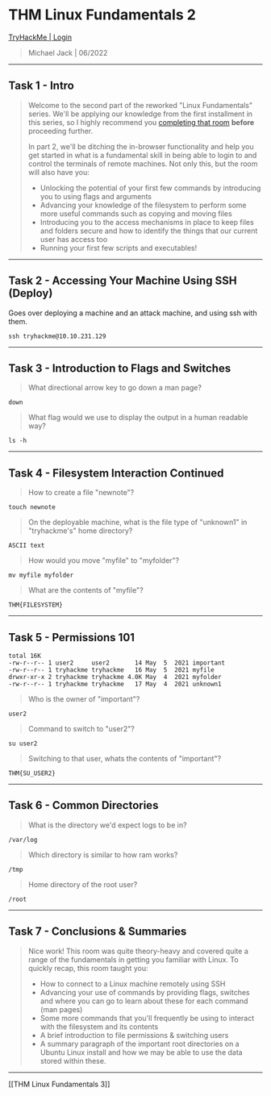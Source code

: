 # THM Linux Fundamentals 2
[TryHackMe | Login](https://tryhackme.com/jr/linuxfundamentalspart2)

> Michael Jack | 06/2022

---

## Task 1 - Intro

> Welcome to the second part of the reworked "Linux Fundamentals" 
> series. We'll be applying our knowledge from the first installment in 
> this series, so I highly recommend you [completing that room](https://tryhackme.com/room/linuxfundamentalspart1) **before** proceeding further.
> 
> In part 2, we'll be ditching the in-browser functionality and help 
> you get started in what is a fundamental skill in being able to login to
>  and control the terminals of remote machines. Not only this, but the 
> room will also have you:
> 
> - Unlocking the potential of your first few commands by introducing you to using flags and arguments
> - Advancing your knowledge of the filesystem to perform some more useful commands such as copying and moving files
> - Introducing you to the access mechanisms in place to keep files and 
>   folders secure and how to identify the things that our current user has 
>   access too
> - Running your first few scripts and executables!

---

## Task 2 - Accessing Your Machine Using SSH (Deploy)

Goes over deploying a machine and an attack machine, and using ssh with them.

```shell
ssh tryhackme@10.10.231.129
```

---

## Task 3 - Introduction to Flags and Switches

> What directional arrow key to go down a man page?

```
down
```

> What flag would we use to display the output in a human readable way?

```shell
ls -h
```

---

## Task 4 - Filesystem Interaction Continued

> How to create a file "newnote"?

```shell
touch newnote
```

> On the deployable machine, what is the file type of "unknown1" in "tryhackme's" home directory?

```shell
ASCII text
```

> How would you move "myfile" to "myfolder"?

```shell
mv myfile myfolder
```

> What are the contents of "myfile"?

```shell
THM{FILESYSTEM}
```

---

## Task 5 - Permissions 101

```shell
total 16K
-rw-r--r-- 1 user2     user2       14 May  5  2021 important
-rw-r--r-- 1 tryhackme tryhackme   16 May  5  2021 myfile
drwxr-xr-x 2 tryhackme tryhackme 4.0K May  4  2021 myfolder
-rw-r--r-- 1 tryhackme tryhackme   17 May  4  2021 unknown1
```

> Who is the owner of "important"?

```
user2
```

> Command to switch to "user2"?

```shell
su user2
```

> Switching to that user, whats the contents of "important"?

```
THM{SU_USER2}
```

---

## Task 6 - Common Directories

> What is the directory we'd expect logs to be in?

```
/var/log
```

> Which directory is similar to how ram works?

```
/tmp
```

> Home directory of the root user?

```
/root
```

---

## Task 7 - Conclusions & Summaries

> Nice work! This room was quite theory-heavy and covered quite a range of the fundamentals in getting you familiar with Linux. To quickly recap, this room taught you:
> 
> - How to connect to a Linux machine remotely using SSH
> - Advancing
>    your use of commands by providing flags, switches and where you can go 
>   to learn about these for each command (man pages)
> - Some more commands that you'll frequently be using to interact with the filesystem and its contents
> - A brief introduction to file permissions & switching users
> - A summary paragraph of the important root directories on a Ubuntu Linux install and how we may be able to use the data stored within these.

---
[[THM Linux Fundamentals 3]]